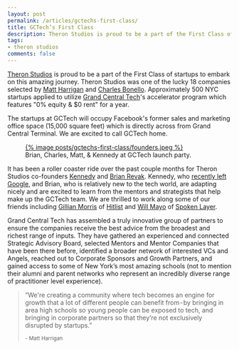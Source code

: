 ```yaml
---
layout: post
permalink: /articles/gctechs-first-class/
title: GCTech’s First Class
description: Theron Studios is proud to be a part of the First Class of startups to embark on this amazing journey. Theron Studios was one of the lucky 18 companies selected by Matt Harrigan and Charles Bonello.
tags:
- theron studios
comments: false
---
```


<p><a href="http://theronstudios.com/">Theron Studios</a> is proud to be a part of the First Class of startups to embark on this amazing journey. Theron Studios was one of the lucky 18 companies selected by <a href="https://twitter.com/mbharrigan">Matt Harrigan</a> and <a href="https://twitter.com/CVBonello">Charles Bonello</a>. Approximately 500 NYC startups applied to utilize <a href="http://www.grandcentraltech.com/">Grand Central Tech</a>'s accelerator program which features "0% equity &amp; $0 rent" for a year.</p>
<p>The startups at GCTech will occupy Facebook's former sales and marketing office space (15,000 square feet) which is directly across from Grand Central Terminal. We are excited to call GCTech home.</p>

<figure>
<a href="http://instagram.com/p/pH5rLwN2Rc/">{% image posts/gctechs-first-class/founders.jpeg %}</a>
<figcaption>Brian, Charles, Matt, &amp; Kennedy at GCTech launch party.</figcaption>
</figure>

<p>It has been a roller coaster ride over the past couple months for Theron Studios co-founders <a href="https://twitter.com/KennedysGarage">Kennedy</a> and <a href="https://twitter.com/btrevak">Brian Revak</a>. Kennedy, who <a href="http://kennedysgarage.com/articles/goodbye-google/">recently left Google</a>, and Brian, who is relatively new to the tech world, are adapting nicely and are excited to learn from the mentors and strategists that help make up the GCTech team. We are thrilled to work along some of our friends including <a href="https://twitter.com/gillianim">Gillian Morris</a> of <a href="http://www.hitlistapp.com/">Hitlist</a> and <a href="https://twitter.com/wrmayo">Will Mayo</a> of <a href="http://www.spokenlayer.com/#voice">Spoken Layer</a>.</p>
<p>Grand Central Tech has assembled a truly innovative group of partners to ensure the companies receive the best advice from the broadest and richest range of inputs. They have gathered an experienced and connected Strategic Advisory Board, selected Mentors and Mentor Companies that have been there before, identified a broader network of interested VCs and Angels, reached out to Corporate Sponsors and Growth Partners, and gained access to some of New York’s most amazing schools (not to mention their alumni and parent networks who represent an incredibly diverse range of practitioner level experience).</p>

<blockquote>
<p>&ldquo;We're creating a community where tech becomes an engine for growth that a lot of different people can benefit from - by bringing in area high schools so young people can be exposed to tech, and bringing in corporate partners so that they’re not exclusively disrupted by startups.&rdquo;</p>
<small>- Matt Harrigan</small>
</blockquote>
